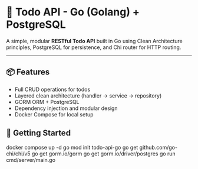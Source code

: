# 📝 Todo API - Go (Golang) + PostgreSQL

A simple, modular **RESTful Todo API** built in Go using Clean Architecture principles, PostgreSQL for persistence, and Chi router for HTTP routing.

---

## 📦 Features

- Full CRUD operations for todos
- Layered clean architecture (handler → service → repository)
- GORM ORM + PostgreSQL
- Dependency injection and modular design
- Docker Compose for local setup

## 🚀 Getting Started

docker compose up -d
go mod init todo-api-go
go get github.com/go-chi/chi/v5
go get gorm.io/gorm
go get gorm.io/driver/postgres
go run cmd/server/main.go
